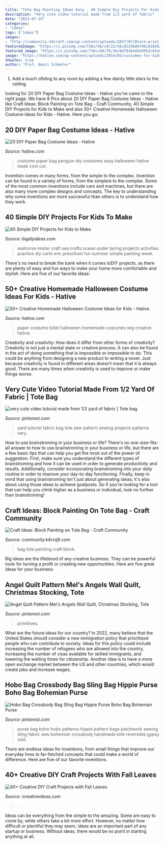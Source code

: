```yaml
---
title: "Tote Bag Painting Ideas Easy - 40 Simple Diy Projects For Kids To Make"
description: "Very cute video tutorial made from 1/2 yard of fabric"
date: "2023-07-19"
categories:
- "ideas"
tags: ["ideas"]
images:
- "http://community.k4craft.com/wp-content/uploads/2017/07/Block-print-ideas-7.jpg"
featuredImage: "https://i.pinimg.com/736x/56/c9/22/56c9229b807401928262ce340509c153.jpg"
featured_image: "https://i.pinimg.com/736x/0d/78/36/0d7836dd2dd5b2c63a9457c0f1824d94--hippie-purse-hippie-bags.jpg"
image: "https://hative.com/wp-content/uploads/2014/03/costumes-for-kids/56-rollhead-toilet-paper-wig.jpg"
ShowToc: true
author: "Prof. Amari Schmeler"
---
```



1. Add a touch ofbling to any room by adding a few dainty little stars to the ceiling.

	

		
looking for 20 DIY Paper Bag Costume Ideas - Hative you've came to the right page. We have 8 Pics about 20 DIY Paper Bag Costume Ideas - Hative like Craft Ideas: Block Painting on Tote Bag - Craft Community, 40 Simple DIY Projects for Kids to Make and also 50+ Creative Homemade Halloween Costume Ideas for Kids - Hative. Here you go:
		
    
## 20 DIY Paper Bag Costume Ideas - Hative

<img loading=lazy src="https://hative.com/wp-content/uploads/2014/10/paper-bag-costume-ideas/12-penguin-costume.jpg" onerror="this.onerror=null;this.src='https://tse1.mm.bing.net/th?id=OIP.OS3L5Mj-PeccZd5kLFBHXwHaMY&amp;pid=15.1';" alt="20 DIY Paper Bag Costume Ideas - Hative">

_Source: hative.com_

>costume paper bag penguin diy costumes easy halloween hative mask cool cut. 

	

Invention comes in many forms, from the simple to the complex.
Invention can be found in a variety of forms, from the simplest to the complex. Some of the most common inventions include cars and machines, but there are also many more complex designs and concepts. The key to understanding why some inventions are more successful than others is to understand how they work.

    
## 40 Simple DIY Projects For Kids To Make

<img loading=lazy src="http://www.bigdiyideas.com/wp-content/uploads/2015/06/Mister-Seahorse-Craft.jpg" onerror="this.onerror=null;this.src='https://tse3.mm.bing.net/th?id=OIP._whv9kbReoDw8Ho7hIjpowHaLH&amp;pid=15.1';" alt="40 Simple DIY Projects for Kids to Make">

_Source: bigdiyideas.com_

>seahorse mister craft sea crafts ocean under lacing projects activities practice diy carle eric preschool fun summer simple painting week. 

	

There's no need to break the bank when it comes toDIY projects, as there are plenty of easy and fun ways to make your home more comfortable and stylish. Here are five of our favorite ideas: 

    
## 50+ Creative Homemade Halloween Costume Ideas For Kids - Hative

<img loading=lazy src="https://hative.com/wp-content/uploads/2014/03/costumes-for-kids/56-rollhead-toilet-paper-wig.jpg" onerror="this.onerror=null;this.src='https://tse1.mm.bing.net/th?id=OIP.-bbfhMOV9WB5xCM7HHM9vgHaJb&amp;pid=15.1';" alt="50+ Creative Homemade Halloween Costume Ideas for Kids - Hative">

_Source: hative.com_

>paper costume toilet halloween homemade costumes wig creative hative. 

	

Creativity and creativity: How does it differ from other forms of creativity?
Creativity is not just a mental state or creative process. It can also be found in the act of doing something that is impossible or impossible to do. This could be anything from designing a new product to writing a novel. Just because creativity is found in different areas doesn’t mean that it is always good. There are many times when creativity is used to improve or make things worse.

    
## Very Cute Video Tutorial Made From 1/2 Yard Of Fabric | Tote Bag

<img loading=lazy src="https://i.pinimg.com/736x/56/c9/22/56c9229b807401928262ce340509c153.jpg" onerror="this.onerror=null;this.src='https://tse1.mm.bing.net/th?id=OIP.b066p6mmZzGajoEOJcONHQHaLG&amp;pid=15.1';" alt="very cute video tutorial made from 1/2 yard of fabric | Tote bag">

_Source: pinterest.com_

>yard tutorial fabric bag tote sew pattern sewing projects patterns very. 

	

How to use brainstroming in your business or life?
There's no one-size-fits-all answer to how to use brainstroming in your business or life, but there are a few basic tips that can help you get the most out of the power of suggestion. First, make sure you understand the different types of brainstroming and how it can be used in order to generate productivity and results. Additionally, consider incorporating brainstroming into your daily routine in order to improve your day-to-day functioning. Finally, keep in mind that using brainstroming isn't just about generating ideas; it's also about using those ideas to achieve goalposts. So if you're looking for a tool that can help you climb higher as a business or individual, look no further than brainstroming!

    
## Craft Ideas: Block Painting On Tote Bag - Craft Community

<img loading=lazy src="http://community.k4craft.com/wp-content/uploads/2017/07/Block-print-ideas-7.jpg" onerror="this.onerror=null;this.src='https://tse3.mm.bing.net/th?id=OIP.QeaUSxYavieCbABc_detuQHaGf&amp;pid=15.1';" alt="Craft Ideas: Block Painting on Tote Bag - Craft Community">

_Source: community.k4craft.com_

>bag tote painting craft block. 

	

Big ideas are the lifeblood of any creative business. They can be powerful tools for turning a profit or creating new opportunities. Here are five great ideas for your business:

    
## Angel Quilt Pattern Mel&#039;s Angels Wall Quilt, Christmas Stocking, Tote

<img loading=lazy src="https://i.pinimg.com/736x/4f/8b/41/4f8b4124722181ffd19f893a5752fb88--folk-art-primitives.jpg" onerror="this.onerror=null;this.src='https://tse3.mm.bing.net/th?id=OIP.vuaKEZhetiieQLf_J_rAwAHaJ6&amp;pid=15.1';" alt="Angel Quilt Pattern Mel&#039;s Angels Wall Quilt, Christmas Stocking, Tote">

_Source: pinterest.com_

>primitives. 

	

What are the future ideas for our country?
In 2022, many believe that the United States should consider a new immigration policy that prioritized people who can contribute to society. Ideas for this policy could include increasing the number of refugees who are allowed into the country, increasing the number of visas available for skilled immigrants, and lowering the waiting times for citizenship. Another idea is to have a more open exchange market between the US and other countries, which would create jobs and increase wages.

    
## Hobo Bag Crossbody Bag Sling Bag Hippie Purse Boho Bag Bohemian Purse

<img loading=lazy src="https://i.pinimg.com/736x/0d/78/36/0d7836dd2dd5b2c63a9457c0f1824d94--hippie-purse-hippie-bags.jpg" onerror="this.onerror=null;this.src='https://tse1.mm.bing.net/th?id=OIP.dncvUvFVDIDPuT6Tlv4QRgHaRv&amp;pid=15.1';" alt="Hobo Bag Crossbody Bag Sling Bag Hippie Purse Boho Bag Bohemian Purse">

_Source: pinterest.com_

>purse bag boho hobo patterns hippie pattern bags patchwork sewing sling fabric sew bohemian crossbody handmade tote reversible gypsy visit. 

	

There are endless ideas for inventions, from small things that improve our everyday lives to far-fetched concepts that could make a world of difference. Here are five of our favorite inventions.

    
## 40+ Creative DIY Craft Projects With Fall Leaves

<img loading=lazy src="https://www.icreativeideas.com/wp-content/uploads/2015/10/leaf23.jpg" onerror="this.onerror=null;this.src='https://tse2.mm.bing.net/th?id=OIP.zF2S_3pPGhFUEaPHfwK1BgHaKP&amp;pid=15.1';" alt="40+ Creative DIY Craft Projects with Fall Leaves">

_Source: icreativeideas.com_

>. 

	

Ideas can be everything from the simple to the amazing. Some are easy to come by, while others take a bit more effort. However, no matter how difficult or plentiful they may seem, ideas are an important part of any startup or business. Without ideas, there would be no point in starting anything at all.

